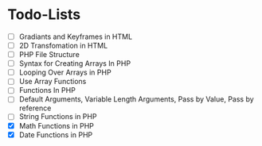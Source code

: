 # Todo-Lists

- [ ] Gradiants and Keyframes in HTML
- [ ] 2D Transfomation in HTML
- [ ] PHP File Structure
- [ ] Syntax for Creating Arrays In PHP
- [ ] Looping Over Arrays in PHP
- [ ] Use Array Functions
- [ ] Functions In PHP
- [ ] Default Arguments, Variable Length Arguments, Pass by Value, Pass by reference
- [ ] String Functions in PHP
- [x] Math Functions in PHP
- [x] Date Functions in PHP
